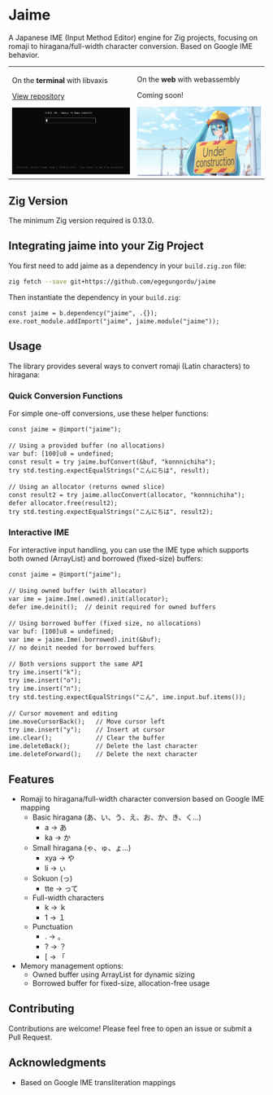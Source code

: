 # Jaime

A Japanese IME (Input Method Editor) engine for Zig projects, focusing on romaji to hiragana/full-width character conversion. Based on Google IME behavior.

<table>
<tr>
<td>

On the **terminal** with libvaxis

[View repository](https://github.com/egegungordu/ja-ime-terminal-demo)

<img src=".github/assets/term-demo.gif" width="400" alt="Terminal demo">

</td>
<td>

On the **web** with webassembly

Coming soon!

<img src=".github/assets/web-demo.jpg" width="400" alt="Web demo (AI slop)">

</td>
</tr>
</table>

## Zig Version

The minimum Zig version required is 0.13.0.

## Integrating jaime into your Zig Project

You first need to add jaime as a dependency in your `build.zig.zon` file:

```bash
zig fetch --save git+https://github.com/egegungordu/jaime
```

Then instantiate the dependency in your `build.zig`:

```zig
const jaime = b.dependency("jaime", .{});
exe.root_module.addImport("jaime", jaime.module("jaime"));
```

## Usage

The library provides several ways to convert romaji (Latin characters) to hiragana:

### Quick Conversion Functions

For simple one-off conversions, use these helper functions:

```zig
const jaime = @import("jaime");

// Using a provided buffer (no allocations)
var buf: [100]u8 = undefined;
const result = try jaime.bufConvert(&buf, "konnnichiha");
try std.testing.expectEqualStrings("こんにちは", result);

// Using an allocator (returns owned slice)
const result2 = try jaime.allocConvert(allocator, "konnnichiha");
defer allocator.free(result2);
try std.testing.expectEqualStrings("こんにちは", result2);
```

### Interactive IME

For interactive input handling, you can use the IME type which supports both owned (ArrayList) and borrowed (fixed-size) buffers:

```zig
const jaime = @import("jaime");

// Using owned buffer (with allocator)
var ime = jaime.Ime(.owned).init(allocator);
defer ime.deinit();  // deinit required for owned buffers

// Using borrowed buffer (fixed size, no allocations)
var buf: [100]u8 = undefined;
var ime = jaime.Ime(.borrowed).init(&buf);
// no deinit needed for borrowed buffers

// Both versions support the same API
try ime.insert("k");
try ime.insert("o");
try ime.insert("n");
try std.testing.expectEqualStrings("こん", ime.input.buf.items());

// Cursor movement and editing
ime.moveCursorBack();   // Move cursor left
try ime.insert("y");    // Insert at cursor
ime.clear();            // Clear the buffer
ime.deleteBack();       // Delete the last character
ime.deleteForward();    // Delete the next character
```

## Features

- Romaji to hiragana/full-width character conversion based on Google IME mapping
  - Basic hiragana (あ、い、う、え、お、か、き、く...)
    - a -> あ
    - ka -> か
  - Small hiragana (ゃ、ゅ、ょ...)
    - xya -> や
    - li -> ぃ
  - Sokuon (っ)
    - tte -> って
  - Full-width characters
    - k -> ｋ
    - 1 -> １
  - Punctuation
    - . -> 。
    - ? -> ？
    - [ -> 「
- Memory management options:
  - Owned buffer using ArrayList for dynamic sizing
  - Borrowed buffer for fixed-size, allocation-free usage

## Contributing

Contributions are welcome! Please feel free to open an issue or submit a Pull Request.

## Acknowledgments

- Based on Google IME transliteration mappings
